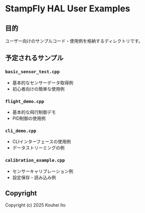 # StampFly HAL User Examples

## 目的
ユーザー向けのサンプルコード・使用例を格納するディレクトリです。

## 予定されるサンプル

### `basic_sensor_test.cpp`
- 基本的なセンサーデータ取得例
- 初心者向けの簡単な使用例

### `flight_demo.cpp`
- 基本的な飛行制御デモ
- PID制御の使用例

### `cli_demo.cpp`
- CLIインターフェースの使用例
- データストリーミングの例

### `calibration_example.cpp`
- センサーキャリブレーション例
- 設定保存・読み込み例

## Copyright
Copyright (c) 2025 Kouhei Ito